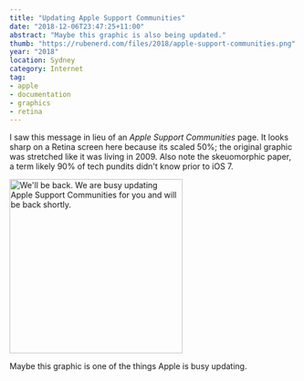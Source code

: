 ```yaml
---
title: "Updating Apple Support Communities"
date: "2018-12-06T23:47:25+11:00"
abstract: "Maybe this graphic is also being updated."
thumb: "https://rubenerd.com/files/2018/apple-support-communities.png"
year: "2018"
location: Sydney
category: Internet
tag:
- apple
- documentation
- graphics
- retina
---
```

I saw this message in lieu of an *Apple Support Communities* page. It looks sharp on a Retina screen here because its scaled 50%; the original graphic was stretched like it was living in 2009. Also note the skeuomorphic paper, a term likely 90% of tech pundits didn't know prior to iOS 7.

<p><img src="https://rubenerd.com/files/2018/apple-support-communities.png" alt="We'll be back. We are busy updating Apple Support Communities for you and will be back shortly." style="width:303px; height:305px;" />

Maybe this graphic is one of the things Apple is busy updating.

